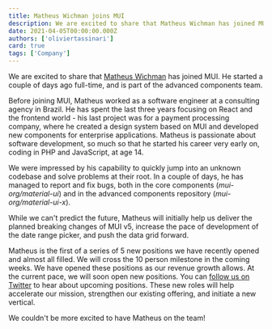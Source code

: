 ```yaml
---
title: Matheus Wichman joins MUI
description: We are excited to share that Matheus Wichman has joined MUI.
date: 2021-04-05T00:00:00.000Z
authors: ['oliviertassinari']
card: true
tags: ['Company']
---
```


We are excited to share that [Matheus Wichman](https://github.com/m4theushw) has joined MUI.
He started a couple of days ago full-time, and is part of the advanced components team.

Before joining MUI, Matheus worked as a software engineer at a consulting agency in Brazil.
He has spent the last three years focusing on React and the frontend world - his last project was for a payment processing company, where he created a design system based on MUI and developed new components for enterprise applications.
Matheus is passionate about software development, so much so that he started his career very early on, coding in PHP and JavaScript, at age 14.

We were impressed by his capability to quickly jump into an unknown codebase and solve problems at their root.
In a couple of days, he has managed to report and fix bugs, both in the core components (_mui-org/material-ui_) and in the advanced components repository (_mui-org/material-ui-x_).

While we can't predict the future, Matheus will initially help us deliver the planned breaking changes of MUI v5, increase the pace of development of the date range picker, and push the data grid forward.

Matheus is the first of a series of 5 new positions we have recently opened and almost all filled.
We will cross the 10 person milestone in the coming weeks.
We have opened these positions as our revenue growth allows.
At the current pace, we will soon open new positions.
You can [follow us on Twitter](https://twitter.com/MaterialUI) to hear about upcoming positions.
These new roles will help accelerate our mission, strengthen our existing offering, and initiate a new vertical.

We couldn't be more excited to have Matheus on the team!
